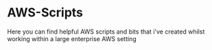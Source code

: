 # AWS-Scripts
Here you can find helpful AWS scripts and bits that i've created whilst working within a large enterprise AWS setting
